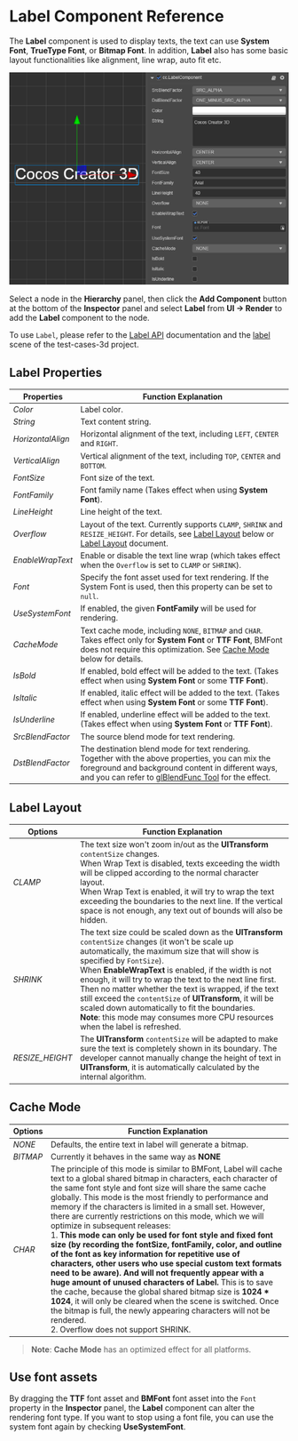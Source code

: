 # Label Component Reference

The __Label__ component is used to display texts, the text can use __System Font__, __TrueType Font__, or __Bitmap Font__. In addition, __Label__ also has some basic layout functionalities like alignment, line wrap, auto fit etc.

![label-property](./label/label-property.png)

Select a node in the __Hierarchy__ panel, then click the __Add Component__ button at the bottom of the __Inspector__ panel and select __Label__ from __UI -> Render__ to add the __Label__ component to the node.

To use `Label`, please refer to the [Label API](../../../api/en/classes/ui.label.html) documentation and the [label](https://github.com/cocos-creator/test-cases-3d/tree/master/assets/cases/ui/02.label) scene of the test-cases-3d project.

## Label Properties

| Properties | Function Explanation |
| -------------- | ----------- |
| *Color* | Label color. |
| *String* | Text content string. |
| *HorizontalAlign* | Horizontal alignment of the text, including `LEFT`, `CENTER` and `RIGHT`. |
| *VerticalAlign* | Vertical alignment of the text, including `TOP`, `CENTER` and `BOTTOM`. |
| *FontSize* | Font size of the text. |
| *FontFamily* | Font family name (Takes effect when using __System Font__). |
| *LineHeight* | Line height of the text. |
| *Overflow* | Layout of the text. Currently supports `CLAMP`, `SHRINK` and `RESIZE_HEIGHT`. For details, see [Label Layout](#label-layout) below or [Label Layout](../engine/label-layout.md) document. |
| *EnableWrapText* | Enable or disable the text line wrap (which takes effect when the `Overflow` is set to `CLAMP` or `SHRINK`). |
| *Font* | Specify the font asset used for text rendering. If the System Font is used, then this property can be set to `null`. |
| *UseSystemFont* | If enabled, the given __FontFamily__ will be used for rendering. |
| *CacheMode* | Text cache mode, including `NONE`, `BITMAP` and `CHAR`. Takes effect only for __System Font__ or __TTF Font__, BMFont does not require this optimization. See [Cache Mode](#cache-mode) below for details. |
| *IsBold* | If enabled, bold effect will be added to the text. (Takes effect when using __System Font__ or some __TTF Font__). |
| *IsItalic* | If enabled, italic effect will be added to the text. (Takes effect when using __System Font__ or some __TTF Font__). |
| *IsUnderline* | If enabled, underline effect will be added to the text. (Takes effect when using __System Font__ or __TTF Font__). |
| *SrcBlendFactor* | The source blend mode for text rendering. |
| *DstBlendFactor* | The destination blend mode for text rendering. Together with the above properties, you can mix the foreground and background content in different ways, and you can refer to [glBlendFunc Tool](http://www.andersriggelsen.dk/glblendfunc.php) for the effect. |

## Label Layout

| Options | Function Explanation |
| -------------- | ----------- |
| *CLAMP* | The text size won't zoom in/out as the __UITransform__ `contentSize` changes.<br>When Wrap Text is disabled, texts exceeding the width will be clipped according to the normal character layout.<br>When Wrap Text is enabled, it will try to wrap the text exceeding the boundaries to the next line. If the vertical space is not enough, any text out of bounds will also be hidden. |
| *SHRINK* | The text size could be scaled down as the __UITransform__ `contentSize` changes (it won't be scale up automatically, the maximum size that will show is specified by `FontSize`).<br>When __EnableWrapText__ is enabled, if the width is not enough, it will try to wrap the text to the next line first.<br>Then no matter whether the text is wrapped, if the text still exceed the `contentSize` of __UITransform__, it will be scaled down automatically to fit the boundaries.<br>__Note__: this mode may consumes more CPU resources when the label is refreshed. |
| *RESIZE_HEIGHT* | The __UITransform__ `contentSize` will be adapted to make sure the text is completely shown in its boundary. The developer cannot manually change the height of text in __UITransform__, it is automatically calculated by the internal algorithm. |

## Cache Mode

| Options | Function Explanation |
| -------------- | ----------- |
| *NONE* | Defaults, the entire text in label will generate a bitmap. |
| *BITMAP* | Currently it behaves in the same way as __NONE__<!--The entire text in the Label will still generate a bitmap. As long as the requirements of Dynamic Atlas are met, the Draw Call will be merged with the other Sprite or Label in the Dynamic Atlas. Because Dynamic Atlas consume more memory, __this mode can only be used for Label with infrequently updated text__. __Note__: Similar to NONE, BITMAP will force a bitmap to be generated for each Label component, regardless of whether the text content is equivalent. If there are a lot of Labels with the same text in the scene, it is recommended to use CHAR to reuse the memory space.--> |
| *CHAR* | The principle of this mode is similar to BMFont, Label will cache text to a global shared bitmap in characters, each character of the same font style and font size will share the same cache globally. This mode is the most friendly to performance and memory if the characters is limited in a small set. However, there are currently restrictions on this mode, which we will optimize in subsequent releases:<br>1. __This mode can only be used for font style and fixed font size (by recording the fontSize, fontFamily, color, and outline of the font as key information for repetitive use of characters, other users who use special custom text formats need to be aware). And will not frequently appear with a huge amount of unused characters of Label.__ This is to save the cache, because the global shared bitmap size is __1024 * 1024__, it will only be cleared when the scene is switched. Once the bitmap is full, the newly appearing characters will not be rendered. <br>2. Overflow does not support SHRINK.<br><!--3. Cannot participate in dynamic atlas (multiple labels with CHAR mode enabled can still merge draw call in the case of without interrupting the rendering sequence).--> |

> __Note__: __Cache Mode__ has an optimized effect for all platforms.

## Use font assets

By dragging the __TTF__ font asset and __BMFont__ font asset into the `Font` property in the __Inspector__ panel, the __Label__ component can alter the rendering font type. If you want to stop using a font file, you can use the system font again by checking __UseSystemFont__.
